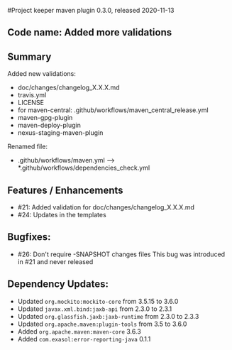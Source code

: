 #Project keeper maven plugin 0.3.0, released 2020-11-13

## Code name: Added more validations

## Summary

Added new validations:

* doc/changes/changelog_X.X.X.md
* travis.yml
* LICENSE
* for maven-central: .github/workflows/maven_central_release.yml
* maven-gpg-plugin
* maven-deploy-plugin
* nexus-staging-maven-plugin

Renamed file:

* .github/workflows/maven.yml --> *.github/workflows/dependencies_check.yml

## Features / Enhancements

* #21: Added validation for doc/changes/changelog_X.X.X.md
* #24: Updates in the templates 

## Bugfixes:

* #26: Don't require -SNAPSHOT changes files
    This bug was introduced in #21 and never released

## Dependency Updates:

* Updated `org.mockito:mockito-core` from 3.5.15 to 3.6.0
* Updated `javax.xml.bind:jaxb-api` from 2.3.0 to 2.3.1
* Updated `org.glassfish.jaxb:jaxb-runtime` from 2.3.0 to 2.3.3
* Updated `org.apache.maven:plugin-tools` from 3.5 to 3.6.0
* Added `org.apache.maven:maven-core` 3.6.3
* Added `com.exasol:error-reporting-java` 0.1.1
